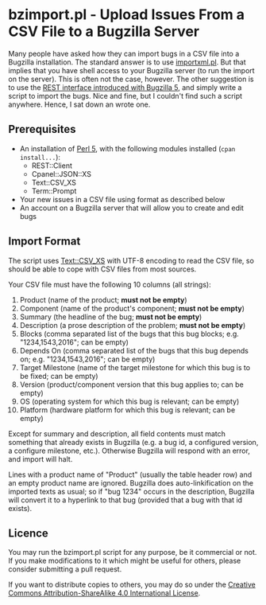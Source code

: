 # bzimport.pl - Upload Issues From a CSV File to a Bugzilla Server #

Many people have asked how they can import bugs in a CSV file into a Bugzilla installation. The standard answer is to use [importxml.pl](https://www.bugzilla.org/docs/3.0/html/api/importxml.html). But that implies that you have shell access to your Bugzilla server (to run the import on the server). This is often not the case, however. The other suggestion is to use the [REST interface introduced with Bugzilla 5](https://bugzilla.readthedocs.io/en/5.0/api/index.html), and simply write a script to import the bugs. Nice and fine, but I couldn't find such a script anywhere. Hence, I sat down an wrote one.

## Prerequisites ##

* An installation of [Perl 5](https://www.perl.org), with the following modules installed (`cpan install...`):
    * REST::Client
    * Cpanel::JSON::XS
    * Text::CSV_XS
    * Term::Prompt
* Your new issues in a CSV file using format as described below
* An account on a Bugzilla server that will allow you to create and edit bugs

## Import Format ##

The script uses [Text::CSV_XS](https://metacpan.org/pod/Text::CSV_XS) with UTF-8 encoding to read the CSV file, so should be able to cope with CSV files from most sources.

Your CSV file must have the following 10 columns (all strings):

1. Product (name of the product; **must not be empty**)
2. Component (name of the product's component; **must not be empty**)
3. Summary (the headline of the bug; **must not be empty**)
4. Description (a prose description of the problem; **must not be empty**)
5. Blocks (comma separated list of the bugs that this bug blocks; e.g. "1234,1543,2016"; can be empty)
6. Depends On (comma separated list of the bugs that this bug depends on; e.g. "1234,1543,2016"; can be empty)
7. Target Milestone (name of the target milestone for which this bug is to be fixed; can be empty)
8. Version (product/component version that this bug applies to; can be empty)
9. OS (operating system for which this bug is relevant; can be empty)
10. Platform (hardware platform for which this bug is relevant; can be empty)

Except for summary and description, all field contents must match something that already exists in Bugzilla (e.g. a bug id, a configured version, a configure milestone, etc.). Otherwise Bugzilla will respond with an error, and import will halt.

Lines with a product name of "Product" (usually the table header row) and an empty product name are ignored. Bugzilla does auto-linkification on the imported texts as usual; so if "bug 1234" occurs in the description, Bugzilla will convert it to a hyperlink to that bug (provided that a bug with that id exists).

## Licence ##

You may run the bzimport.pl script for any purpose, be it commercial or not. If you make modifications to it which might be useful for others, please consider submitting a pull request.

If you want to distribute copies to others, you may do so under the [Creative Commons Attribution-ShareAlike 4.0 International License](http://creativecommons.org/licenses/by-sa/4.0/).
